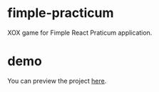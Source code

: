 # fimple-practicum
XOX game for Fimple React Praticum application.

# demo
You can preview the project [here](https://fimple-praticum.vercel.app/).